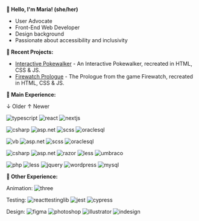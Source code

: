 **👋 Hello, I'm Maria! (she/her)**
- User Advocate
- Front-End Web Developer
- Design background
- Passionate about accessibility and inclusivity

**🔨 Recent Projects:**
- [Interactive Pokewalker](https://codepen.io/mariawarnes/pen/wvYRPEr) - An Interactive Pokewalker, recreated in HTML, CSS & JS.
- [Firewatch Prologue](https://codepen.io/mariawarnes/pen/KKxQLer) - The Prologue from the game Firewatch, recreated in HTML, CSS & JS.


**🚀 Main Experience:**

↓ Older ↑ Newer

![typescript](https://img.shields.io/static/v1?logo=typescript&label=&message=Typescript&color=36465D&logoColor=AAA&style=flat-square)
![react](https://img.shields.io/static/v1?logo=react&label=&message=React&color=36465D&logoColor=AAA&style=flat-square)
![nextjs](https://img.shields.io/static/v1?logo=next.js&label=&message=Next.js&color=36465D&logoColor=AAA&style=flat-square)

![csharp](https://img.shields.io/static/v1?logo=csharp&label=&message=C%23&color=36465D&logoColor=AAA&style=flat-square&link=)
![asp.net](https://img.shields.io/static/v1?logo=dotnet&label=&message=ASP.Net&color=36465D&logoColor=AAA&style=flat-square&link=)
![scss](https://img.shields.io/static/v1?logo=sass&label=&message=SCSS&color=36465D&logoColor=AAA&style=flat-square&link=)
![oraclesql](https://img.shields.io/static/v1?logo=oracle&label=&message=Oracle%20SQL&color=36465D&logoColor=AAA&style=flat-square)

![vb](https://img.shields.io/static/v1?logo=visualbasic&label=&message=VB&color=36465D&logoColor=AAA&style=flat-square&link=)
![asp.net](https://img.shields.io/static/v1?logo=dotnet&label=&message=ASP.Net&color=36465D&logoColor=AAA&style=flat-square&link=)
![scss](https://img.shields.io/static/v1?logo=sass&label=&message=SCSS&color=36465D&logoColor=AAA&style=flat-square&link=)
![oraclesql](https://img.shields.io/static/v1?logo=oracle&label=&message=Oracle%20SQL&color=36465D&logoColor=AAA&style=flat-square)

![csharp](https://img.shields.io/static/v1?logo=csharp&label=&message=C%23&color=36465D&logoColor=AAA&style=flat-square&link=)
![asp.net](https://img.shields.io/static/v1?logo=dotnet&label=&message=ASP.Net&color=36465D&logoColor=AAA&style=flat-square&link=)
![razor](https://img.shields.io/static/v1?logo=dotnet&label=&message=Razor&color=36465D&logoColor=AAA&style=flat-square)
![less](https://img.shields.io/static/v1?logo=less&label=&message=LESS&color=36465D&logoColor=AAA&style=flat-square&link=)
![umbraco](https://img.shields.io/static/v1?logo=umbraco&label=&message=Umbraco&color=36465D&logoColor=AAA&style=flat-square)

![php](https://img.shields.io/static/v1?logo=php&label=&message=PHP&color=36465D&logoColor=AAA&style=flat-square&link=)
![less](https://img.shields.io/static/v1?logo=less&label=&message=LESS&color=36465D&logoColor=AAA&style=flat-square&link=)
![jquery](https://img.shields.io/static/v1?logo=jquery&label=&message=jQuery&color=36465D&logoColor=AAA&style=flat-square&link=)
![wordpress](https://img.shields.io/static/v1?logo=wordpress&label=&message=WordPress&color=36465D&logoColor=AAA&style=flat-square)
![mysql](https://img.shields.io/static/v1?logo=mysql&label=&message=MySQL&color=36465D&logoColor=AAA&style=flat-square&link=)

**🔧 Other Experience:**

Animation: ![three](https://img.shields.io/static/v1?logo=threedotjs&label=&message=Three.js&color=36465D&logoColor=AAA&style=flat-square&link=) 

Testing: ![reacttestinglib](https://img.shields.io/static/v1?logo=testinglibrary&label=&message=React%20Testing%20Library&color=36465D&logoColor=AAA&style=flat-square&link=) ![jest](https://img.shields.io/static/v1?logo=jest&label=&message=Jest&color=36465D&logoColor=AAA&style=flat-square&link=) ![cypress](https://img.shields.io/static/v1?logo=cypress&label=&message=Cypress&color=36465D&logoColor=AAA&style=flat-square&link=) 

Design: ![figma](https://img.shields.io/static/v1?logo=figma&label=&message=Figma&color=36465D&logoColor=AAA&style=flat-square&link=) ![photoshop](https://img.shields.io/static/v1?logo=adobe&label=&message=Photoshop&color=36465D&logoColor=AAA&style=flat-square&link=) ![illustrator](https://img.shields.io/static/v1?logo=adobe&label=&message=Illustrator&color=36465D&logoColor=AAA&style=flat-square&link=)  ![indesign](https://img.shields.io/static/v1?logo=adobe&label=&message=InDesign&color=36465D&logoColor=AAA&style=flat-square&link=) 
